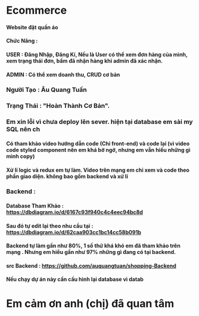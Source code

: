 # Ecommerce
#### Website đặt quần áo
#### Chức Năng : 
#### USER : Đăng Nhập, Đăng Kí, Nếu là User có thể xem đơn hàng của mình, xem trạng thái đơn, bấm đã nhận hàng khi admin đã xác nhận.
#### ADMIN :  Có thể xem doanh thu, CRUD cơ bản 

### Người Tạo : Âu Quang Tuấn
### Trạng Thái : "Hoàn Thành Cơ Bản".
### Em xin lỗi vì chưa deploy lên sever. hiện tại database em sài my SQL nên ch

#### Có tham khảo video hướng dẫn code (Chỉ front-end) và code lại (vì video code styled component nên em khá bỡ ngỡ, nhưng em vẫn hiểu những gì mình copy)
#### Xử lí logic và redux em tự làm. Video trên mạng em chỉ xem và code theo phần giao diện. không bao gồm backend và xử lí

### Backend :
#### Database Tham Khảo : https://dbdiagram.io/d/6167c93f940c4c4eec94bc8d
#### Sau đó tự edit lại theo nhu cầu tại : https://dbdiagram.io/d/62caa903cc1bc14cc58b091b
#### Backend tự làm gần như 80%, 1 số thứ khá khó em đã tham khảo trên mạng . Nhưng em hiểu gần như 97% những gì đang có tại backend.
#### src Backend  : https://github.com/auquangtuan/shopping-Backend
#### Nếu chạy dự án này cần cấu hình lại database vì datab
# Em cảm ơn anh (chị) đã quan tâm
